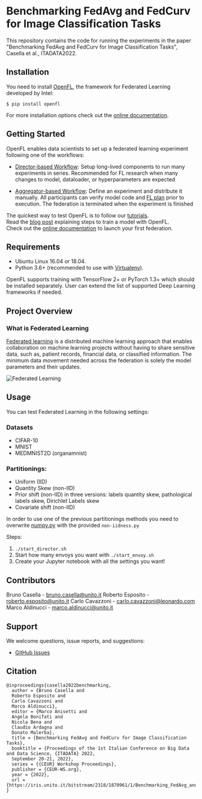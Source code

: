 # Benchmarking FedAvg and FedCurv for Image Classification Tasks

This repository contains the code for running the experiments in the paper "Benchmarking FedAvg and FedCurv for Image Classification Tasks", Casella et al., ITADATA2022.

## Installation
You need to install [OpenFL](https://github.com/intel/openfl), the framework for Federated Learning developed by Intel:
```
$ pip install openfl
```
For more installation options check out the [online documentation](https://openfl.readthedocs.io/en/latest/install.html).

## Getting Started


OpenFL enables data scientists to set up a federated learning experiment following one of the workflows:

- [Director-based Workflow](https://openfl.readthedocs.io/en/latest/running_the_federation.html#director-based-workflow):
Setup long-lived components to run many experiments in series. Recommended for FL research when many changes to model, dataloader, or hyperparameters are expected

- [Aggregator-based Workflow](https://openfl.readthedocs.io/en/latest/running_the_federation.html#aggregator-based-workflow):
Define an experiment and distribute it manually. All participants can verify model code and [FL plan](https://openfl.readthedocs.io/en/latest/running_the_federation.html#federated-learning-plan-fl-plan-settings) prior to execution. The federation is terminated when the experiment is finished

The quickest way to test OpenFL is to follow our [tutorials](https://github.com/intel/openfl/tree/develop/openfl-tutorials). </br>
Read the [blog post](https://towardsdatascience.com/go-federated-with-openfl-8bc145a5ead1) explaining steps to train a model with OpenFL. </br>
Check out the [online documentation](https://openfl.readthedocs.io/en/latest/index.html) to launch your first federation.


## Requirements

- Ubuntu Linux 16.04 or 18.04.
- Python 3.6+ (recommended to use with [Virtualenv](https://virtualenv.pypa.io/en/latest/)).

OpenFL supports training with TensorFlow 2+ or PyTorch 1.3+ which should be installed separately. User can extend the list of supported Deep Learning frameworks if needed.

## Project Overview
### What is Federated Learning

[Federated learning](https://en.wikipedia.org/wiki/Federated_learning) is a distributed machine learning approach that enables collaboration on machine learning projects without having to share sensitive data, such as, patient records, financial data, or classified information. The minimum data movement needed across the federation is solely the model parameters and their updates.

![Federated Learning](https://raw.githubusercontent.com/intel/openfl/develop/docs/images/diagram_fl_new.png)

## Usage
You can test Federated Learning in the following settings:
### Datasets
- CIFAR-10
- MNIST
- MEDMNIST2D (organamnist)

### Partitionings:
- Uniform (IID)
- Quantity Skew (non-IID)
- Prior shift (non-IID) in three versions: labels quantity skew, pathological labels skew, Dirichlet Labels skew
- Covariate shift (non-IID)

In order to use one of the previous partitionings methods you need to overwrite [numpy.py](https://github.com/intel/openfl/blob/develop/openfl/utilities/data_splitters/numpy.py) with the provided `non-iidness.py`

Steps:
1. `./start_director.sh`
2. Start how many envoys you want with `./start_envoy.sh`
3. Create your Jupyter notebook with all the settings you want!

## Contributors
Bruno Casella - bruno.casella@unito.it
Roberto Esposito - roberto.esposito@unito.it
Carlo Cavazzoni - carlo.cavazzoni@leonardo.com
Marco Aldinucci - marco.aldinucci@unito.it

## Support
We welcome questions, issue reports, and suggestions:
* [GitHub Issues](https://github.com/CasellaJr/Benchmarking-FedAvg-and-FedCurv-for-Image-Classification-Tasks/issues)

## Citation

```
@inproceedings{casella2022benchmarking,
  author = {Bruno Casella and
  Roberto Esposito and
  Carlo Cavazzoni and
  Marco Aldinucci},
  editor = {Marco Anisetti and
  Angela Bonifati and
  Nicola Bena and
  Claudio Ardagna and
  Donato Malerba},
  title = {Benchmarking FedAvg and FedCurv for Image Classification Tasks},
  booktitle = {Proceedings of the 1st Italian Conference on Big Data and Data Science, {ITADATA} 2022,
  September 20-21, 2022},
  series = {{CEUR} Workshop Proceedings},
  publisher = {CEUR-WS.org},
  year = {2022},
  url = {https://iris.unito.it/bitstream/2318/1870961/1/Benchmarking_FedAvg_and_FedCurv_for_Image_Classification_Tasks.pdf}
}
```
